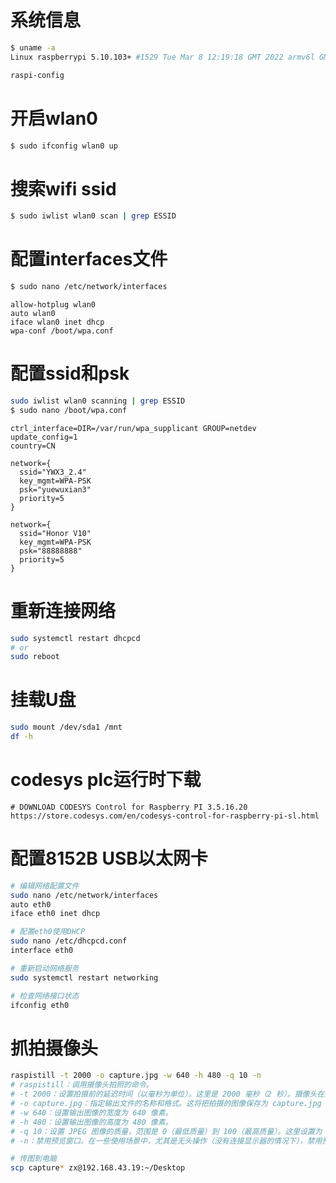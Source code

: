 # 系统信息
```bash
$ uname -a
Linux raspberrypi 5.10.103+ #1529 Tue Mar 8 12:19:18 GMT 2022 armv6l GNU/Linux
```
```bash
raspi-config
```

# 开启wlan0
```bash
$ sudo ifconfig wlan0 up
```

# 搜索wifi ssid
```bash
$ sudo iwlist wlan0 scan | grep ESSID
```

# 配置interfaces文件
```bash
$ sudo nano /etc/network/interfaces
```
```
allow-hotplug wlan0
auto wlan0
iface wlan0 inet dhcp
wpa-conf /boot/wpa.conf
```

# 配置ssid和psk
```bash
sudo iwlist wlan0 scanning | grep ESSID
$ sudo nano /boot/wpa.conf
```
```
ctrl_interface=DIR=/var/run/wpa_supplicant GROUP=netdev
update_config=1
country=CN

network={
  ssid="YWX3_2.4"
  key_mgmt=WPA-PSK
  psk="yuewuxian3"
  priority=5
}

network={
  ssid="Honor V10"
  key_mgmt=WPA-PSK
  psk="88888888"
  priority=5
}
```

# 重新连接网络
```bash
sudo systemctl restart dhcpcd
# or
sudo reboot
```

# 挂载U盘
```bash
sudo mount /dev/sda1 /mnt
df -h
```

# codesys plc运行时下载
```
# DOWNLOAD CODESYS Control for Raspberry PI 3.5.16.20
https://store.codesys.com/en/codesys-control-for-raspberry-pi-sl.html
```

# 配置8152B USB以太网卡
```bash
# 编辑网络配置文件
sudo nano /etc/network/interfaces
auto eth0
iface eth0 inet dhcp

# 配置eth0使用DHCP
sudo nano /etc/dhcpcd.conf
interface eth0

# 重新启动网络服务
sudo systemctl restart networking

# 检查网络接口状态
ifconfig eth0
```

# 抓拍摄像头
```bash
raspistill -t 2000 -o capture.jpg -w 640 -h 480 -q 10 -n
# raspistill：调用摄像头拍照的命令。
# -t 2000：设置拍摄前的延迟时间（以毫秒为单位）。这里是 2000 毫秒（2 秒）。摄像头在拍摄前等待 2 秒，给你时间准备或稳定摄像头。
# -o capture.jpg：指定输出文件的名称和格式。这将把拍摄的图像保存为 capture.jpg 文件。
# -w 640：设置输出图像的宽度为 640 像素。
# -h 480：设置输出图像的高度为 480 像素。
# -q 10：设置 JPEG 图像的质量，范围是 0（最低质量）到 100（最高质量）。这里设置为 10，是较低的图像质量，有助于减小文件大小。
# -n：禁用预览窗口。在一些使用场景中，尤其是无头操作（没有连接显示器的情况下），禁用预览窗口是必要的。

# 传图到电脑
scp capture* zx@192.168.43.19:~/Desktop
```
